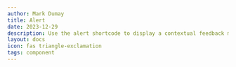 ```yaml
---
author: Mark Dumay
title: Alert
date: 2023-12-29
description: Use the alert shortcode to display a contextual feedback message.
layout: docs
icon: fas triangle-exclamation
tags: component
---
```




